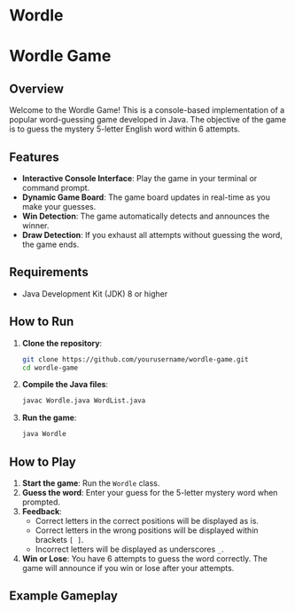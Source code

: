 # Wordle

# Wordle Game

## Overview

Welcome to the Wordle Game! This is a console-based implementation of a popular word-guessing game developed in Java. The objective of the game is to guess the mystery 5-letter English word within 6 attempts.

## Features

- **Interactive Console Interface**: Play the game in your terminal or command prompt.
- **Dynamic Game Board**: The game board updates in real-time as you make your guesses.
- **Win Detection**: The game automatically detects and announces the winner.
- **Draw Detection**: If you exhaust all attempts without guessing the word, the game ends.

## Requirements

- Java Development Kit (JDK) 8 or higher

## How to Run

1. **Clone the repository**:
    ```sh
    git clone https://github.com/yourusername/wordle-game.git
    cd wordle-game
    ```

2. **Compile the Java files**:
    ```sh
    javac Wordle.java WordList.java
    ```

3. **Run the game**:
    ```sh
    java Wordle
    ```

## How to Play

1. **Start the game**: Run the `Wordle` class.
2. **Guess the word**: Enter your guess for the 5-letter mystery word when prompted.
3. **Feedback**: 
   - Correct letters in the correct positions will be displayed as is.
   - Correct letters in the wrong positions will be displayed within brackets `[ ]`.
   - Incorrect letters will be displayed as underscores `_`.
4. **Win or Lose**: You have 6 attempts to guess the word correctly. The game will announce if you win or lose after your attempts.

## Example Gameplay

